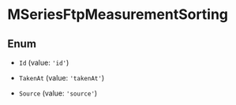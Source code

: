# MSeriesFtpMeasurementSorting

## Enum


* `Id` (value: `'id'`)

* `TakenAt` (value: `'takenAt'`)

* `Source` (value: `'source'`)

